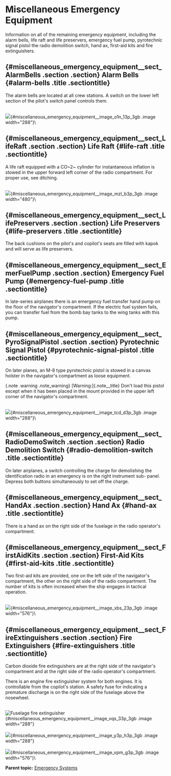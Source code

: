 
Miscellaneous Emergency Equipment
=================================


Information on all of the remaining emergency equipment, including the
alarm bells, life raft and life preservers, emergency fuel pump,
pyrotechnic signal pistol the radio demolition switch, hand ax,
first-aid kits and fire extinguishers.

 {#miscellaneous_emergency_equipment__sect_AlarmBells .section .section}
Alarm Bells {#alarm-bells .title .sectiontitle}
-----------

The alarm bells are located at all crew stations. A switch on the lower
left section of the pilot\'s switch panel controls them.

\
![](../images/emerg_alarm_bell.png){#miscellaneous_emergency_equipment__image_o1n_13p_3gb
.image width="288"}\


 {#miscellaneous_emergency_equipment__sect_LifeRaft .section .section}
Life Raft {#life-raft .title .sectiontitle}
---------

A life raft equipped with a CO~2~ cylinder for instantaneous inflation
is stowed in the upper forward left corner of the radio compartment. For
proper use, see ditching.

\
![](../images/emerg_life_raft.png){#miscellaneous_emergency_equipment__image_mzl_b3p_3gb
.image width="480"}\


 {#miscellaneous_emergency_equipment__sect_LifePreservers .section .section}
Life Preservers {#life-preservers .title .sectiontitle}
---------------

The back cushions on the pilot\'s and copilot\'s seats are filled with
kapok and will serve as life preservers.


 {#miscellaneous_emergency_equipment__sect_EmerFuelPump .section .section}
Emergency Fuel Pump {#emergency-fuel-pump .title .sectiontitle}
-------------------

In late-series airplanes there is an emergency fuel transfer hand pump
on the floor of the navigator\'s compartment. If the electric fuel
system fails, you can transfer fuel from the bomb bay tanks to the wing
tanks with this pump.


 {#miscellaneous_emergency_equipment__sect_PyroSignalPistol .section .section}
Pyrotechnic Signal Pistol {#pyrotechnic-signal-pistol .title .sectiontitle}
-------------------------

On later planes, an M-8 type pyrotechnic pistol is stowed in a canvas
holster in the navigator\'s compartment as loose equipment.

 {.note .warning .note_warning}
[Warning:]{.note__title} Don\'t load this pistol except when it has been
placed in the mount provided in the upper left corner of the
navigator\'s compartment.


\
![](../images/emerg_flare_gun.png){#miscellaneous_emergency_equipment__image_tcd_d3p_3gb
.image width="288"}\


 {#miscellaneous_emergency_equipment__sect_RadioDemoSwitch .section .section}
Radio Demolition Switch {#radio-demolition-switch .title .sectiontitle}
-----------------------

On later airplanes, a switch controlling the charge for demolishing the
identification radio in an emergency is on the right instrument sub-
panel. Depress both buttons simultaneously to set off the charge.


 {#miscellaneous_emergency_equipment__sect_HandAx .section .section}
Hand Ax {#hand-ax .title .sectiontitle}
-------

There is a hand ax on the right side of the fuselage in the radio
operator\'s compartment.


 {#miscellaneous_emergency_equipment__sect_FirstAidKits .section .section}
First-Aid Kits {#first-aid-kits .title .sectiontitle}
--------------

Two first-aid kits are provided, one on the left side of the
navigator\'s compartment, the other on the right side of the radio
compartment. The number of kits is often increased when the ship engages
in tactical operation.

\
![](../images/emerg_first_aid_kits.png){#miscellaneous_emergency_equipment__image_xbs_23p_3gb
.image width="576"}\


 {#miscellaneous_emergency_equipment__sect_FireExtinguishers .section .section}
Fire Extinguishers {#fire-extinguishers .title .sectiontitle}
------------------

Carbon dioxide fire extinguishers are at the right side of the
navigator\'s compartment and at the right side of the radio operator\'s
compartment.

There is an engine fire extinguisher system for both engines. It is
controllable from the copilot\'s station. A safety fuse for indicating a
premature discharge is on the right side of the fuselage above the
nosewheel.

\
![Fuselage fire
extinguisher](../images/emerg_fuselage_fire_ext.png){#miscellaneous_emergency_equipment__image_vqs_33p_3gb
.image width="288"}\
\
![](../images/emerg_fire_system_ctrl.png){#miscellaneous_emergency_equipment__image_y3p_h3p_3gb
.image width="288"}\
\
![](../images/emerg_fire_system.png){#miscellaneous_emergency_equipment__image_vpm_g3p_3gb
.image width="576"}\





**Parent topic:** [Emergency
Systems](../topics/emergency_systems.md "This section covers all of the emergency systems, including the emergency hydraulic wheel lowering system, wing flap system, hydraulic and air brakes, what to do in the event of a complete failure of the hydraulic systems, and miscellaneous emergency equipment.")



